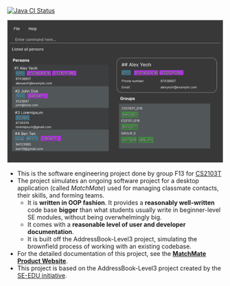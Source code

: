 [![Java CI Status](https://github.com/AY2324S2-CS2103T-F13-3/tp/actions/workflows/gradle.yml/badge.svg)](https://github.com/AY2324S2-CS2103T-F13-3/tp/actions/workflows/gradle.yml)

![Ui](docs/images/Ui.png)

* This is the software engineering project done by group F13 for [CS2103T](https://nus-cs2103-ay2324s2.github.io/website/admin/index.html)
* The project simulates an ongoing software project for a desktop application (called _MatchMate_) used for managing classmate contacts, their skills, and forming teams.
  * It is **written in OOP fashion**. It provides a **reasonably well-written** code base **bigger** than what students usually write in beginner-level SE modules, without being overwhelmingly big.
  * It comes with a **reasonable level of user and developer documentation**.
  * It is built off the AddressBook-Level3 project, simulating the brownfield process of working with an existing codebase.
* For the detailed documentation of this project, see the **[MatchMate Product Website](https://nus-cs2103-ay2324s2.github.io/tp/)**.
* This project is based on the AddressBook-Level3 project created by the [SE-EDU initiative](https://se-education.org).
